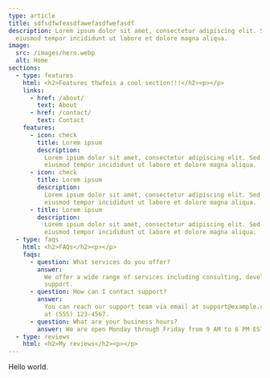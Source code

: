 ```yaml
---
type: article
title: sdfsdfwfeasdfawefasdfwefasdf
description: Lorem ipsum dolor sit amet, consectetur adipiscing elit. Sed do
  eiusmod tempor incididunt ut labore et dolore magna aliqua.
image:
  src: /images/hero.webp
  alt: Home
sections:
  - type: features
    html: <h2>Features thwfeis a cool section!!!</h2><p></p>
    links:
      - href: /about/
        text: About
      - href: /contact/
        text: Contact
    features:
      - icon: check
        title: Lorem ipsum
        description:
          Lorem ipsum dolor sit amet, consectetur adipiscing elit. Sed do
          eiusmod tempor incididunt ut labore et dolore magna aliqua.
      - icon: check
        title: Lorem ipsum
        description:
          Lorem ipsum dolor sit amet, consectetur adipiscing elit. Sed do
          eiusmod tempor incididunt ut labore et dolore magna aliqua.
      - title: Lorem ipsum
        description:
          Lorem ipsum dolor sit amet, consectetur adipiscing elit. Sed do
          eiusmod tempor incididunt ut labore et dolore magna aliqua.
  - type: faqs
    html: <h2>FAQs</h2><p></p>
    faqs:
      - question: What services do you offer?
        answer:
          We offer a wide range of services including consulting, development, and
          support.
      - question: How can I contact support?
        answer:
          You can reach our support team via email at support@example.com or phone
          at (555) 123-4567.
      - question: What are your business hours?
        answer: We are open Monday through Friday from 9 AM to 6 PM EST.
  - type: reviews
    html: <h2>My reviews</h2><p></p>
---
```


Hello world.
